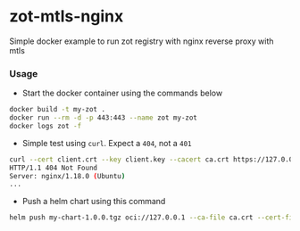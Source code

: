 # zot-mtls-nginx
Simple docker example to run zot registry with nginx reverse proxy with mtls

### Usage
- Start the docker container using the commands below
```sh
docker build -t my-zot .
docker run --rm -d -p 443:443 --name zot my-zot
docker logs zot -f
```

- Simple test using `curl`. Expect a `404`, not a `401`
```sh
curl --cert client.crt --key client.key --cacert ca.crt https://127.0.0.1 -I
HTTP/1.1 404 Not Found
Server: nginx/1.18.0 (Ubuntu)
...
```

- Push a helm chart using this command
```sh
helm push my-chart-1.0.0.tgz oci://127.0.0.1 --ca-file ca.crt --cert-file client.crt --key-file client.key
```
